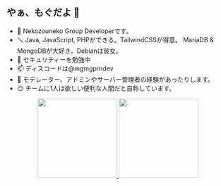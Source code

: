 ## やぁ、もぐだよ 👋

- 🔭 Nekozouneko Group Developerです。
- 🪛 Java, JavaScript, PHPができる。TailwindCSSが得意。 MariaDB & MongoDBが大好き。Debianは彼女。
- 🌱 セキュリティーを勉強中
- 📫 ディスコードは@mgmgprndev
- 👀 モデレーター、アドミンやサーバー管理者の経験があったりします。
- 😏 チームに1人は欲しい便利な人間だと自称しています。

<p align="center">
<a href="https://github.com/mgmgprndev">
  <img height="180em" src="https://github-readme-stats-eight-theta.vercel.app/api?username=mgmgprndev&show_icons=true&theme=algolia&include_all_commits=true&count_private=true"/>
  <img height="180em" src="https://github-readme-stats-eight-theta.vercel.app/api/top-langs/?username=mgmgprndev&layout=compact&langs_count=8&theme=algolia"/>
</a>
</p>

